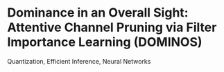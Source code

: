 # Dominance in an Overall Sight: Attentive Channel Pruning via Filter Importance Learning (DOMINOS)
Quantization, Efficient Inference, Neural Networks


